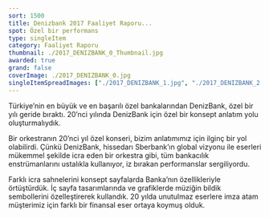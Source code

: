 ```yaml
---
sort: 1500
title: Denizbank 2017 Faaliyet Raporu...
spot: Özel bir performans
type: singleItem
category: Faaliyet Raporu
thumbnail: ./2017_DENIZBANK_0_Thumbnail.jpg
awarded: true
grand: false
coverImage: ./2017_DENIZBANK_0.jpg
singleItemSpreadImages: ["./2017_DENIZBANK_1.jpg", "./2017_DENIZBANK_2.jpg", "./2017_DENIZBANK_3.jpg", "./2017_DENIZBANK_4.jpg", "./2017_DENIZBANK_5.jpg"]
---
```


Türkiye’nin en büyük ve en başarılı özel bankalarından DenizBank, özel bir yılı geride bıraktı. 20’nci yılında DenizBank için özel bir konsept anlatım yolu oluşturmalıydık.

Bir orkestranın 20’nci yıl özel konseri, bizim anlatımımız için ilginç bir yol olabilirdi. Çünkü DenizBank, hissedarı Sberbank’ın global vizyonu ile eserleri mükemmel şekilde icra eden bir orkestra gibi, tüm bankacılık enstrümanlarını ustalıkla kullanıyor, iz bırakan performanslar sergiliyordu.

Farklı icra sahnelerini konsept sayfalarda Banka’nın özellikleriyle örtüştürdük. İç sayfa tasarımlarında ve grafiklerde müziğin bildik sembollerini özelleştirerek kullandık. 20 yılda unutulmaz eserlere imza atam müşterimiz için farklı bir finansal eser ortaya koymuş olduk.

